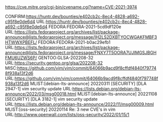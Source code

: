
https://cve.mitre.org/cgi-bin/cvename.cgi?name=CVE-2021-3974

CONFIRM:https://huntr.dev/bounties/e402cb2c-8ec4-4828-a692-c95f8e0de6d4
URL:https://huntr.dev/bounties/e402cb2c-8ec4-4828-a692-c95f8e0de6d4
FEDORA:FEDORA-2021-5cd9df120e
URL:https://lists.fedoraproject.org/archives/list/package-announce@lists.fedoraproject.org/message/IH2LS2DXBTYOCWGAKFMBF3HTWWXPBEFL/
FEDORA:FEDORA-2021-b0ac29efb1
URL:https://lists.fedoraproject.org/archives/list/package-announce@lists.fedoraproject.org/message/FNXY7T5OORA7UJIMGSJBGHFMU6UZWS6P/
GENTOO:GLSA-202208-32
URL:https://security.gentoo.org/glsa/202208-32
MISC:https://github.com/vim/vim/commit/64066b9acd9f8cffdf4840f797748f938a13f2d6
URL:https://github.com/vim/vim/commit/64066b9acd9f8cffdf4840f797748f938a13f2d6
MLIST:[debian-lts-announce] 20220311 [SECURITY] [DLA 2947-1] vim security update
URL:https://lists.debian.org/debian-lts-announce/2022/03/msg00018.html
MLIST:[debian-lts-announce] 20221108 [SECURITY] [DLA 3182-1] vim security update
URL:https://lists.debian.org/debian-lts-announce/2022/11/msg00009.html
MLIST:[oss-security] 20220114 Re: 3 new CVE's in vim
URL:http://www.openwall.com/lists/oss-security/2022/01/15/1
